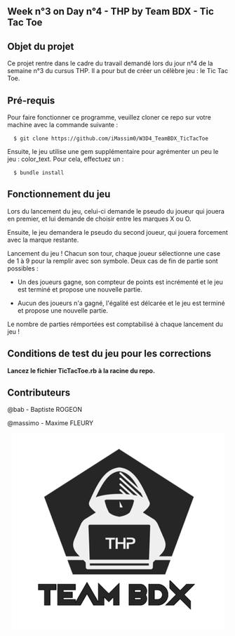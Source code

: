 ## Week n°3 on Day n°4 - THP by Team BDX - Tic Tac Toe

## Objet du projet

Ce projet rentre dans le cadre du travail demandé lors du jour n°4 de la semaine n°3 du cursus THP. Il a pour but de créer un célèbre jeu : le Tic Tac Toe.

## Pré-requis

Pour faire fonctionner ce programme, veuillez cloner ce repo sur votre machine avec la commande suivante :

```
  $ git clone https://github.com/iMassim0/W3D4_TeamBDX_TicTacToe
```

Ensuite, le jeu utilise une gem supplémentaire pour agrémenter un peu le jeu : color_text. Pour cela, effectuez un :

```
  $ bundle install
```

## Fonctionnement du jeu

Lors du lancement du jeu, celui-ci demande le pseudo du joueur qui jouera en premier, et lui demande de choisir entre les marques X ou O.

Ensuite, le jeu demandera le pseudo du second joueur, qui jouera forcement avec la marque restante.

Lancement du jeu ! Chacun son tour, chaque joueur sélectionne une case de 1 à 9 pour la remplir avec son symbole. Deux cas de fin de partie sont possibles :

  - Un des joueurs gagne, son compteur de points est incrémenté et le jeu est terminé et propose une nouvelle partie.

  - Aucun des joueurs n'a gagné, l'égalité est délcarée et le jeu est terminé et propose une nouvelle partie.

Le nombre de parties rémportées est comptabilisé à chaque lancement du jeu !

## Conditions de test du jeu pour les corrections

**Lancez le fichier TicTacToe.rb à la racine du repo.**

## Contributeurs

@bab - Baptiste ROGEON

@massimo - Maxime FLEURY

<p align="center">
  <img src="THP_BDX.png"/>
</p>
